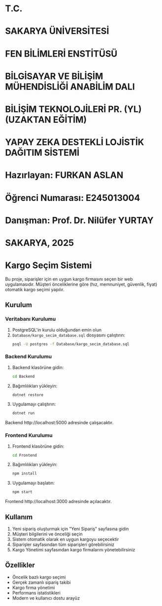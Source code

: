 # T.C.
# SAKARYA ÜNİVERSİTESİ
# FEN BİLİMLERİ ENSTİTÜSÜ
# BİLGİSAYAR VE BİLİŞİM MÜHENDİSLİĞİ ANABİLİM DALI
# BİLİŞİM TEKNOLOJİLERİ PR. (YL) (UZAKTAN EĞİTİM)	

# YAPAY ZEKA DESTEKLİ LOJİSTİK DAĞITIM SİSTEMİ

# Hazırlayan: FURKAN ASLAN
# Öğrenci Numarası: E245013004

# Danışman: Prof. Dr. Nilüfer YURTAY

# SAKARYA, 2025

# Kargo Seçim Sistemi

Bu proje, siparişler için en uygun kargo firmasını seçen bir web uygulamasıdır. Müşteri önceliklerine göre (hız, memnuniyet, güvenlik, fiyat) otomatik kargo seçimi yapılır.

## Kurulum

### Veritabanı Kurulumu

1. PostgreSQL'in kurulu olduğundan emin olun
2. `Database/kargo_secim_database.sql` dosyasını çalıştırın:
   ```bash
   psql -U postgres -f Database/kargo_secim_database.sql
   ```

### Backend Kurulumu

1. Backend klasörüne gidin:
   ```bash
   cd Backend
   ```

2. Bağımlılıkları yükleyin:
   ```bash
   dotnet restore
   ```

3. Uygulamayı çalıştırın:
   ```bash
   dotnet run
   ```

Backend http://localhost:5000 adresinde çalışacaktır.

### Frontend Kurulumu

1. Frontend klasörüne gidin:
   ```bash
   cd Frontend
   ```

2. Bağımlılıkları yükleyin:
   ```bash
   npm install
   ```

3. Uygulamayı başlatın:
   ```bash
   npm start
   ```

Frontend http://localhost:3000 adresinde açılacaktır.

## Kullanım

1. Yeni sipariş oluşturmak için "Yeni Sipariş" sayfasına gidin
2. Müşteri bilgilerini ve önceliği seçin
3. Sistem otomatik olarak en uygun kargoyu seçecektir
4. Siparişler sayfasından tüm siparişleri görebilirsiniz
5. Kargo Yönetimi sayfasından kargo firmalarını yönetebilirsiniz

## Özellikler

- Öncelik bazlı kargo seçimi
- Gerçek zamanlı sipariş takibi
- Kargo firma yönetimi
- Performans istatistikleri
- Modern ve kullanıcı dostu arayüz
